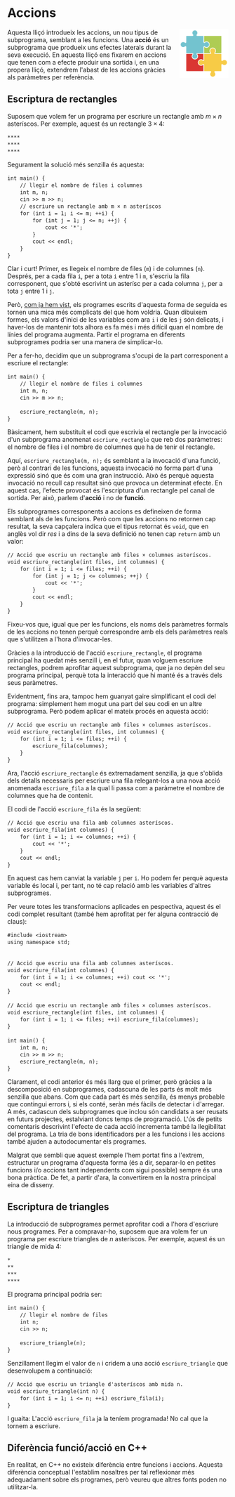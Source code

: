 # Accions

<img src='././accions.png' style='height: 8em; float: right; margin: 0 0 1em 1em;'/>

Aquesta lliçó introdueix les accions, un nou tipus
de subprograma, semblant a les funcions. Una **acció** és un subprograma que
produeix uns efectes laterals durant la seva execució. En aquesta lliçó ens
fixarem en accions que tenen com a efecte produir una sortida i, en una
propera lliçó, extendrem l'abast de les accions gràcies als paràmetres per
referència.

## Escriptura de rectangles

Suposem que volem fer un programa per escriure un rectangle amb $m\times n$ asteríscos.
Per exemple, aquest és un rectangle $3\times4$:

```c++text
****
****
****
```

Segurament la solució més senzilla és aquesta:

```c++c++
int main() {
    // llegir el nombre de files i columnes
    int m, n;
    cin >> m >> n;
    // escriure un rectangle amb m × n asteríscos
    for (int i = 1; i <= m; ++i) {
        for (int j = 1; j <= n; ++j) {
            cout << '*';
        }
        cout << endl;
    }
}
```

Clar i curt! Primer, es llegeix el nombre de files (`m`) i de columnes
(`n`). Després, per a cada fila `i`, per a tota `i` entre 1 i `m`, s'escriu la fila
corresponent, que s'obté escrivint un asterísc per a cada columna `j`, per a tota
`j` entre 1 i `j`.

Però, [com ja hem vist](dibuixos.html), els programes escrits d'aquesta forma
de seguida es tornen una mica més complicats del que hom voldria. Quan
dibuixem formes, els valors d'inici de les variables com ara `i` i de les `j`
són delicats, i haver-los de mantenir tots alhora es fa més i més difícil quan
el nombre de línies del programa augmenta. Partir el programa en diferents
subprogrames podria ser una manera de simplicar-lo.

Per a fer-ho, decidim que un subprograma s'ocupi de la part
corresponent a escriure el rectangle:

```c++c++
int main() {
    // llegir el nombre de files i columnes
    int m, n;
    cin >> m >> n;

    escriure_rectangle(m, n);
}
```

Bàsicament, hem substituit el codi que escrivia el rectangle per la invocació
d'un subprograma anomenat `escriure_rectangle` que reb dos paràmetres: el
nombre de files i el nombre de columnes que ha de tenir el rectangle.

Aquí, `escriure_rectangle(m, n);` és semblant a la invocació d'una funció,
però al contrari de les funcions, aquesta invocació no forma part d'una
expressió sinó que és com una gran instrucció. Això és perquè aquesta
invocació no recull cap resultat sinó que provoca un determinat efecte. En
aquest cas, l'efecte provocat és l'escriptura d'un rectangle pel canal de
sortida. Per això, parlem d'**acció** i no de **funció**.

Els subprogrames corresponents a accions es defineixen de forma semblant als
de les funcions. Però com que les accions no retornen cap resultat,
la seva capçalera indica que el tipus retornat és `void`, que en anglès vol
dir _res_ i a dins de la seva definició no tenen cap `return` amb un valor:

```c++c++
// Acció que escriu un rectangle amb files × columnes asteríscos.
void escriure_rectangle(int files, int columnes) {
    for (int i = 1; i <= files; ++i) {
        for (int j = 1; j <= columnes; ++j) {
            cout << '*';
        }
        cout << endl;
    }
}
```

Fixeu-vos que, igual que per les funcions, els noms dels paràmetres formals de
les accions no tenen perquè correspondre amb els dels paràmetres reals que
s'utilitzen a l'hora d'invocar-les.

Gràcies a la introducció de l'acció `escriure_rectangle`, el programa
principal ha quedat més senzill i, en el futur, quan volguem escriure
rectangles, podrem aprofitar aquest subprograma, que ja no depèn del seu
programa principal, perquè tota la interacció que hi manté és a través dels
seus paràmetres.

Evidentment, fins ara, tampoc hem guanyat gaire simplificant el codi del
programa: simplement hem mogut una part del seu codi en un altre subprograma.
Però podem aplicar el mateix procés en aquesta acció:

```c++c++
// Acció que escriu un rectangle amb files × columnes asteríscos.
void escriure_rectangle(int files, int columnes) {
    for (int i = 1; i <= files; ++i) {
        escriure_fila(columnes);
    }
}
```

Ara, l'acció `escriure_rectangle` és extremadament senzilla, ja que
s'oblida dels detalls necessaris per escriure una fila relegant-los a una
nova acció anomenada `escriure_fila` a la qual li passa com a paràmetre
el nombre de columnes que ha de contenir.

El codi de l'acció `escriure_fila` és la següent:

```c++c++
// Acció que escriu una fila amb columnes asteríscos.
void escriure_fila(int columnes) {
    for (int i = 1; i <= columnes; ++i) {
        cout << '*';
    }
    cout << endl;
}
```

En aquest cas hem canviat la variable `j` per `i`. Ho podem fer perquè aquesta
variable és local i, per tant, no té cap relació amb les variables d'altres
subprogrames.

Per veure totes les transformacions aplicades en pespectiva, aquest és el codi complet
resultant (també hem aprofitat per fer alguna contracció de claus):

```c++c++
#include <iostream>
using namespace std;


// Acció que escriu una fila amb columnes asteríscos.
void escriure_fila(int columnes) {
    for (int i = 1; i <= columnes; ++i) cout << '*';
    cout << endl;
}

// Acció que escriu un rectangle amb files × columnes asteríscos.
void escriure_rectangle(int files, int columnes) {
    for (int i = 1; i <= files; ++i) escriure_fila(columnes);
}

int main() {
    int m, n;
    cin >> m >> n;
    escriure_rectangle(m, n);
}
```

Clarament, el codi anterior és més llarg que el primer, però gràcies a la
descomposició en subprogrames, cadascuna de les parts és molt més senzilla que
abans. Com que cada part és més senzilla, és menys probable que contingui
errors i, si els conté, seràn més fàcils de detectar i d'arregar. A més,
cadascun dels subprogrames que inclou són candidats a ser reusats en futurs
projectes, estalviant doncs temps de programació. L'ús de petits comentaris
descrivint l'efecte de cada acció incrementa també la llegibilitat del
programa. La tria de bons identificadors per a les funcions i les accions
també ajuden a autodocumentar els programes.

Malgrat que sembli que aquest exemple l'hem portat fins a l'extrem,
estructurar un programa d'aquesta forma (és a dir, separar-lo en petites
funcions i/o accions tant independents com sigui possible) sempre és una bona
pràctica. De fet, a partir d'ara, la convertirem en la nostra principal eina
de disseny.

## Escriptura de triangles

La introducció de subprogrames permet aprofitar codi a l'hora d'escriure nous
programes. Per a compravar-ho, suposem que ara volem fer un programa per
escriure triangles de $n$ asteríscos. Per exemple, aquest és un triangle de
mida $4$:

```c++text
*
**
***
****
```

El programa principal podria ser:

```c++c++
int main() {
    // llegir el nombre de files
    int n;
    cin >> n;

    escriure_triangle(n);
}
```

Senzillament llegim el valor de `n` i cridem a una acció `escriure_triangle` que
desenvolupem a continuació:

```c++c++
// Acció que escriu un triangle d'asteríscos amb mida n.
void escriure_triangle(int n) {
    for (int i = 1; i <= n; ++i) escriure_fila(i);
}
```

I guaita: L'acció `escriure_fila` ja la teníem programada! No cal que la tornem
a escriure.

## Diferència funció/acció en C++

En realitat, en C++ no existeix diferència entre funcions i accions. Aquesta
diferència conceptual l'establim nosaltres per tal reflexionar més
adequadament sobre els programes, però veureu que altres fonts poden no
utilitzar-la.

<Autors autors="jpetit roura"/>
